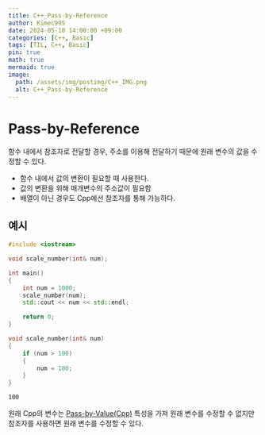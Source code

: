 ```yaml
---
title: C++_Pass-by-Reference
author: Kimec995
date: 2024-05-10 14:00:00 +09:00
categories: [C++, Basic]
tags: [TIL, C++, Basic]
pin: true
math: true
mermaid: true
image: 
  path: /assets/img/postimg/C++_IMG.png
  alt: C++_Pass-by-Reference
---
```

# Pass-by-Reference
함수 내에서 참조자로 전달할 경우, 주소를 이용해 전달하기 때문에 원래 변수의 값을 수정할 수 있다.

- 함수 내에서 값의 변환이 필요할 때 사용한다.
- 값의 변환을 위해 매개변수의 주소값이 필요함
- 배열이 아닌 경우도 Cpp에선 참조자를 통해 가능하다.

## 예시
```c++
#include <iostream>

void scale_number(int& num);

int main()
{
	int num = 1000;
	scale_number(num);
	std::cout << num << std::endl;

	return 0;
}

void scale_number(int& num)
{
	if (num > 100)
	{
		num = 100;
	}
}
```

```bash
100
```
원래 Cpp의 변수는 [Pass-by-Value(Cpp)](https://kimec995.github.io/posts/C++_Pass-by-Value/) 특성을 가져 원래 변수를 수정할 수 없지만 참조자를 사용하면 원래 변수를 수정할 수 있다.